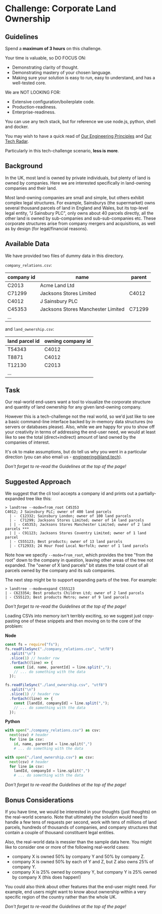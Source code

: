 # Challenge: Corporate Land Ownership

## Guidelines

Spend a **maximum of 3 hours** on this challenge.

Your time is valuable, so DO FOCUS ON:

- Demonstrating clarity of thought.
- Demonstrating mastery of your chosen language.
- Making sure your solution is easy to run, easy to understand, and has a well-tested core.

We are NOT LOOKING FOR:

- Extensive configuration/boilerplate code.
- Production-readiness.
- Enterprise-readiness.

You can use any tech stack, but for reference we use node.js, python, shell and docker.

You may wish to have a quick read of [Our Engineering Principles](https://engineering.land.tech/principles) and [Our Tech Radar](https://engineering.land.tech/radar/).

Particularly in this tech-challenge scenario, **less is more**.

## Background

In the UK, most land is owned by private individuals, but plenty of land is owned by companies. Here we are interested specifically in land-owning companies and their land.

Most land-owning companies are small and simple, but others exhibit complex legal structures. For example, Sainsburys (the supermarket) owns several thousand parcels of
land in England and Wales, but its top-level legal entity, "J Sainsbury PLC", only owns about 40 parcels directly, all the other land is owned by sub-companies and sub-sub-companies etc. These
corporate structures arise from company mergers and acquisitions, as well as by design (for legal/financial reasons).

## Available Data

We have provided two files of dummy data in this directory.

`company_relations.csv`:

| company id | name                               | parent |
| ---------- | ---------------------------------- | ------ |
| C2013      | Acme Land Ltd                      |        |
| C71299     | Jacksons Stores Limited            | C4012  |
| C4012      | J Sainsbury PLC                    |        |
| C45353     | Jacksons Stores Manchester Limited | C71299 |
| ...        |                                    |        |

and `land_ownership.csv`:

| land parcel id | owning company id |
| -------------- | ----------------- |
| T54343         | C4012             |
| T8871          | C4012             |
| T12130         | C2013             |
| ...            |                   |

## Task

Our real-world end-users want a tool to visualize the corporate structure and quantity of land ownership for any given land-owning company.

However this is a tech-challenge not the real world, so we'd just like to see a basic command-line interface backed by in-memory data structures (no servers or databases please). Also, while we are happy for you to show off your creativity in terms of addressing the end-user need, we would at least like to see the total (direct+indirect) amount of land owned by the companies of interest.

It's ok to make assumptions, but do tell us why you went in a particular direction (you can also email us - engineering@land.tech).

_Don't forget to re-read the Guidelines at the top of the page!_

## Suggested Approach

We suggest that the cli tool accepts a company id and prints out a partially-expanded tree like this:

```
> landtree --mode=from_root C45353
C4012; J Sainsbury PLC; owner of 400 land parcels
  | -  C12332; Sainsbury London; owner of 100 land parcels
  | -  C71299; Jacksons Stores Limited; owner of 14 land parcels
  | | - C45353; Jacksons Stores Manchester Limited; owner of 2 land parcels ***
  | | - C91123; Jacksons Stores Coventry Limited; owner of 1 land parcel
  | - C555123; Best products; owner of 13 land parcels
  | - C712933; 24 Hour Food Local Norfolk; owner of 1 land parcels
```

Note how we specify `--mode=from_root`, which provides the tree "from the root" down to the company in question, leaving other areas of the tree not expanded.
The "owner of X land parcels" bit states the total count of all parcels owned by the company and its sub companies.

The next step might be to support expanding parts of the tree. For example:

```
> landtree --mode=expand C555123
| - C623354; Best products Children Ltd; owner of 2 land parcels
| - C555123; Best products Metro; owner of 9 land parcels
```

_Don't forget to re-read the Guidelines at the top of the page!_

Loading CSVs into memory isn't terribly exciting, so we suggest just copy-pasting one of these snippets and then moving on to the core of the problem:

**Node**

```javascript
const fs = require("fs");
fs.readFileSync("./company_relations.csv", "utf8")
  .split("\n")
  .slice(1) // header row
  .forEach((line) => {
    const [id, name, parentId] = line.split(",");
    // ... do something with the data
  });

fs.readFileSync("./land_ownership.csv", "utf8")
  .split("\n")
  .slice(1) // header row
  .forEach((line) => {
    const [landId, companyId] = line.split(",");
    // ... do something with the data
  });
```

**Python**

```python
with open("./company_relations.csv") as csv:
  next(csv) # header
  for line in csv:
    id, name, parentId = line.split(",")
    # ... do something with the data

with open("./land_ownership.csv") as csv:
  next(csv) # header
  for line in csv:
    landId, companyId = line.split(",")
    # ... do something with the data
```

_Don't forget to re-read the Guidelines at the top of the page!_

## Bonus Considerations

If you have time, we would be interested in your thoughts (just thoughts) on the real-world scenario. Note that ultimately the solution would need to handle a few tens of requests per second, work with tens of millions of land parcels, hundreds of thousands of companies, and company structures that contain a couple of thousand constituent legal entities.

Also, the real-world data is messier than the sample data here. You might like to consider one or more of the following real-world cases:

- company X is owned 50% by company Y and 50% by company Z.
- company X is owned 50% by each of Y and Z, but Z also owns 25% of company Y.
- company X is 25% owned by company Y, but company Y is 25% owned by company X (this does happen!)

You could also think about other features that the end-user might need. For example, end users might want to know about ownership within a very specific region of the country rather than the whole UK.

_Don't forget to re-read the Guidelines at the top of the page!_
